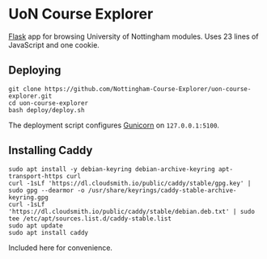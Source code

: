 # UoN Course Explorer
[Flask](https://flask.palletsprojects.com/) app for browsing University of Nottingham modules.
Uses 23 lines of JavaScript and one cookie.

## Deploying
```
git clone https://github.com/Nottingham-Course-Explorer/uon-course-explorer.git
cd uon-course-explorer
bash deploy/deploy.sh
```
The deployment script configures [Gunicorn](https://gunicorn.org/) on `127.0.0.1:5100`.

## Installing Caddy
```
sudo apt install -y debian-keyring debian-archive-keyring apt-transport-https curl
curl -1sLf 'https://dl.cloudsmith.io/public/caddy/stable/gpg.key' | sudo gpg --dearmor -o /usr/share/keyrings/caddy-stable-archive-keyring.gpg
curl -1sLf 'https://dl.cloudsmith.io/public/caddy/stable/debian.deb.txt' | sudo tee /etc/apt/sources.list.d/caddy-stable.list
sudo apt update
sudo apt install caddy
```
Included here for convenience.
